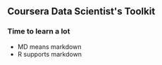 ## Coursera Data Scientist's Toolkit
### Time to learn a lot

* MD means markdown
* R supports markdown
